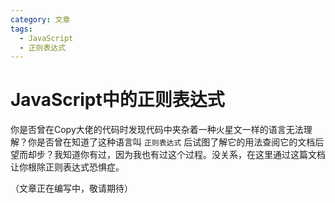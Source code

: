 ```yaml
---
category: 文章
tags:
  - JavaScript
  - 正则表达式
---
```

<script setup>import Read from "@components/Read.vue";</script>

<read/>

# JavaScript中的正则表达式

你是否曾在Copy大佬的代码时发现代码中夹杂着一种火星文一样的语言无法理解？你是否曾在知道了这种语言叫 `正则表达式` 后试图了解它的用法查阅它的文档后望而却步？我知道你有过，因为我也有过这个过程。没关系，在这里通过这篇文档让你根除正则表达式恐惧症。

（文章正在编写中，敬请期待）
